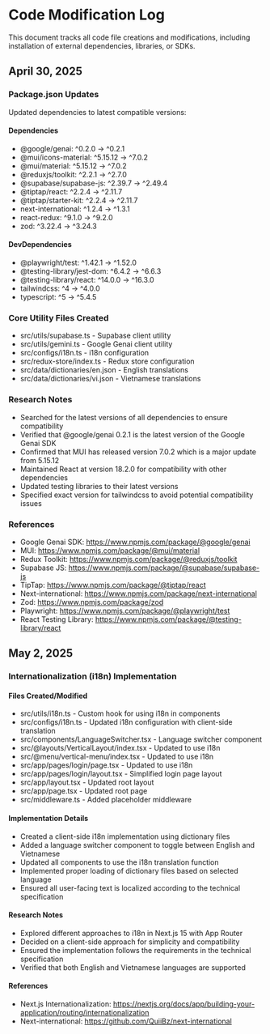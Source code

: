 # Code Modification Log

This document tracks all code file creations and modifications, including installation of external dependencies, libraries, or SDKs.

## April 30, 2025

### Package.json Updates

Updated dependencies to latest compatible versions:

#### Dependencies
- @google/genai: ^0.2.0 → ^0.2.1
- @mui/icons-material: ^5.15.12 → ^7.0.2
- @mui/material: ^5.15.12 → ^7.0.2
- @reduxjs/toolkit: ^2.2.1 → ^2.7.0
- @supabase/supabase-js: ^2.39.7 → ^2.49.4
- @tiptap/react: ^2.2.4 → ^2.11.7
- @tiptap/starter-kit: ^2.2.4 → ^2.11.7
- next-international: ^1.2.4 → ^1.3.1
- react-redux: ^9.1.0 → ^9.2.0
- zod: ^3.22.4 → ^3.24.3

#### DevDependencies
- @playwright/test: ^1.42.1 → ^1.52.0
- @testing-library/jest-dom: ^6.4.2 → ^6.6.3
- @testing-library/react: ^14.0.0 → ^16.3.0
- tailwindcss: ^4 → ^4.0.0
- typescript: ^5 → ^5.4.5

### Core Utility Files Created

- src/utils/supabase.ts - Supabase client utility
- src/utils/gemini.ts - Google Genai client utility
- src/configs/i18n.ts - i18n configuration
- src/redux-store/index.ts - Redux store configuration
- src/data/dictionaries/en.json - English translations
- src/data/dictionaries/vi.json - Vietnamese translations

### Research Notes

- Searched for the latest versions of all dependencies to ensure compatibility
- Verified that @google/genai 0.2.1 is the latest version of the Google Genai SDK
- Confirmed that MUI has released version 7.0.2 which is a major update from 5.15.12
- Maintained React at version 18.2.0 for compatibility with other dependencies
- Updated testing libraries to their latest versions
- Specified exact version for tailwindcss to avoid potential compatibility issues

### References

- Google Genai SDK: https://www.npmjs.com/package/@google/genai
- MUI: https://www.npmjs.com/package/@mui/material
- Redux Toolkit: https://www.npmjs.com/package/@reduxjs/toolkit
- Supabase JS: https://www.npmjs.com/package/@supabase/supabase-js
- TipTap: https://www.npmjs.com/package/@tiptap/react
- Next-international: https://www.npmjs.com/package/next-international
- Zod: https://www.npmjs.com/package/zod
- Playwright: https://www.npmjs.com/package/@playwright/test
- React Testing Library: https://www.npmjs.com/package/@testing-library/react

## May 2, 2025

### Internationalization (i18n) Implementation

#### Files Created/Modified
- src/utils/i18n.ts - Custom hook for using i18n in components
- src/configs/i18n.ts - Updated i18n configuration with client-side translation
- src/components/LanguageSwitcher.tsx - Language switcher component
- src/@layouts/VerticalLayout/index.tsx - Updated to use i18n
- src/@menu/vertical-menu/index.tsx - Updated to use i18n
- src/app/pages/login/page.tsx - Updated to use i18n
- src/app/pages/login/layout.tsx - Simplified login page layout
- src/app/layout.tsx - Updated root layout
- src/app/page.tsx - Updated root page
- src/middleware.ts - Added placeholder middleware

#### Implementation Details
- Created a client-side i18n implementation using dictionary files
- Added a language switcher component to toggle between English and Vietnamese
- Updated all components to use the i18n translation function
- Implemented proper loading of dictionary files based on selected language
- Ensured all user-facing text is localized according to the technical specification

#### Research Notes
- Explored different approaches to i18n in Next.js 15 with App Router
- Decided on a client-side approach for simplicity and compatibility
- Ensured the implementation follows the requirements in the technical specification
- Verified that both English and Vietnamese languages are supported

#### References
- Next.js Internationalization: https://nextjs.org/docs/app/building-your-application/routing/internationalization
- Next-international: https://github.com/QuiiBz/next-international
